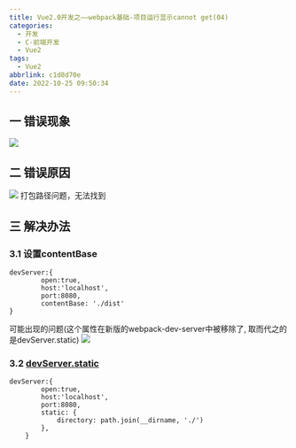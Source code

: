 ```yaml
---
title: Vue2.0开发之——webpack基础-项目运行显示cannot get(04)
categories:
  - 开发
  - C-前端开发
  - Vue2
tags:
  - Vue2
abbrlink: c1d8d70e
date: 2022-10-25 09:50:34
---
```

## 一 错误现象
![][1]
<!--more-->

## 二 错误原因
![][2]
打包路径问题，无法找到

## 三 解决办法

### 3.1 设置contentBase

```
devServer:{
        open:true,
        host:'localhost',
        port:8080,
        contentBase: './dist'
}
```

可能出现的问题(这个属性在新版的webpack-dev-server中被移除了, 取而代之的是devServer.static)
![][3]

### 3.2 [devServer.static][00]

```
devServer:{
        open:true,
        host:'localhost',
        port:8080,
        static: {
            directory: path.join(__dirname, './')
        },
    }
```




[00]: https://webpack.docschina.org/configuration/dev-server/#devserverstatic00
[1]:https://cdn.jsdelivr.net/gh/PGzxc/CDN/blog-vue/vue02-04-canot-get-preview.png
[2]:https://cdn.jsdelivr.net/gh/PGzxc/CDN/blog-vue/vue02-04-canot-get-reason.png
[3]:https://cdn.jsdelivr.net/gh/PGzxc/CDN/blog-vue/vue02-04-canot-get-reason-solve-1.png

